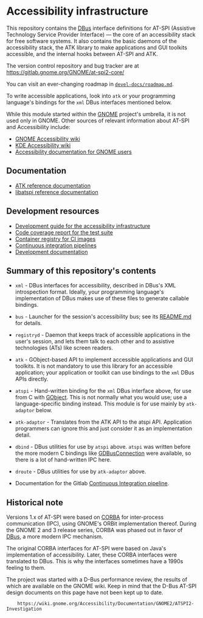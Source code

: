 # Accessibility infrastructure

This repository contains the [DBus][DBus] interface definitions for
AT-SPI (Assistive Technology Service Provider Interface) — the core of
an accessibility stack for free software systems.  It also contains
the basic daemons of the accessibility stack, the ATK library to make
applications and GUI toolkits accessible, and the internal hooks
between AT-SPI and ATK.

The version control repository and bug tracker are at https://gitlab.gnome.org/GNOME/at-spi2-core/

You can visit an ever-changing roadmap in [`devel-docs/roadmap.md`](devel-docs/roadmap.md).

To write accessible applications, look into `atk` or your
programming language's bindings for the `xml` DBus interfaces
mentioned below.

While this module started within the [GNOME][GNOME] project's umbrella, it is not used
only in GNOME.  Other sources of relevant information about AT-SPI and Accessibility
include:

* [GNOME Accessibility wiki][gnome-a11y-wiki]
* [KDE Accessibility wiki][kde-a11y-wiki]
* [Accessibility documentation for GNOME users][docs-users]

## Documentation

* [ATK reference documentation][atk-docs]
* [libatspi reference documentation][libatspi-docs]

## Development resources

* [Development guide for the accessibility infrastructure][devel-docs]
* [Code coverage report for the test suite][coverage]
* [Container registry for CI images][registry]
* [Continuous integration pipelines][pipelines]
* [Development documentation](devel-docs/)

## Summary of this repository's contents

* `xml` - DBus interfaces for accessibility, described in DBus's XML introspection format.
  Ideally, your programming language's implementation of DBus makes use of these files to
  generate callable bindings.
  
* `bus` - Launcher for the session's accessibility bus; see its [README.md](bus/README.md)
  for details.

* `registryd` - Daemon that keeps track of accessible applications in the user's session,
  and lets them talk to each other and to assistive technologies (ATs) like screen
  readers.

* `atk` - GObject-based API to implement accessible applications and
  GUI toolkits.  It is not mandatory to use this library for an
  accessible application; your application or toolkit can use bindings to the
  `xml` DBus APIs directly.
  
* `atspi` - Hand-written binding for the `xml` DBus interface above, for use from C with
  [GObject][GObject].  This is not normally what you would use; use a language-specific
  binding instead.  This module is for use mainly by `atk-adaptor` below.
  
* `atk-adaptor` - Translates from the ATK API to the atspi API.
  Application programmers can ignore this and just consider it as an
  implementation detail.

* `dbind` - DBus utilities for use by `atspi` above.  `atspi` was written before the more
  modern C bindings like [GDBusConnection][GDBus] were available, so there is a lot of
  hand-written IPC here.
  
* `droute` - DBus utilities for use by `atk-adaptor` above.

* Documentation for the Gitlab [Continuous Integration pipeline](devel-docs/gitlab-ci.md).

## Historical note

Versions 1.x of AT-SPI were based on [CORBA][CORBA] for inter-process communication (IPC),
using GNOME's ORBit implementation thereof.  During the GNOME 2 and 3 release series,
CORBA was phased out in favor of [DBus][DBus], a more modern IPC mechanism.

The original CORBA interfaces for AT-SPI were based on Java's implementation of
accessibility.  Later, these CORBA interfaces were translated to DBus.  This is why the
interfaces sometimes have a 1990s feeling to them.

The project was started with a D-Bus performance review, the results of which are available
on the GNOME wiki. Keep in mind that the D-Bus AT-SPI design documents on this page have
not been kept up to date.

        https://wiki.gnome.org/Accessibility/Documentation/GNOME2/ATSPI2-Investigation


[CORBA]: https://en.wikipedia.org/wiki/Common_Object_Request_Broker_Architecture
[DBus]: https://www.freedesktop.org/wiki/Software/dbus/
[GObject]: https://docs.gtk.org/gobject/
[at-spi2-atk]: https://gitlab.gnome.org/GNOME/at-spi2-atk
[GDBus]: https://docs.gtk.org/gio/class.DBusConnection.html
[GNOME]: https://www.gnome.org
[docs-users]: https://help.gnome.org/users/gnome-help/stable/a11y.html
[gnome-a11y-wiki]: https://wiki.gnome.org/Accessibility
[kde-a11y-wiki]: https://community.kde.org/Accessibility
[atk-docs]: https://gnome.pages.gitlab.gnome.org/at-spi2-core/atk
[libatspi-docs]: https://gnome.pages.gitlab.gnome.org/at-spi2-core/libatspi
[coverage]: https://gnome.pages.gitlab.gnome.org/at-spi2-core/coverage/index.html
[registry]: https://gitlab.gnome.org/GNOME/at-spi2-core/container_registry
[pipelines]: https://gitlab.gnome.org/GNOME/at-spi2-core/-/pipelines
[devel-docs]: https://gnome.pages.gitlab.gnome.org/at-spi2-core/devel-docs/index.html
